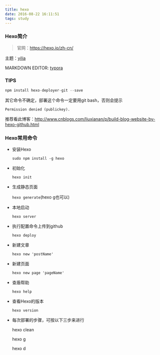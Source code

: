 ```yaml
---
title: hexo
date: 2016-08-22 16:11:51
tags: study
---
```


### Hexo简介

> 官网：https://hexo.io/zh-cn/

主题：[yilia](https://github.com/litten/hexo-theme-yilia)

MARKDOWN EDITOR: [typora](https://typora.io)

### TIPS

```java
npm install hexo-deployer-git --save
```

其它命令不确定，部署这个命令一定要用git bash，否则会提示

`Permission denied (publickey).`

推荐看此博客：http://www.cnblogs.com/liuxianan/p/build-blog-website-by-hexo-github.html

### Hexo常用命令

- 安装Hexo

  `sudo npm install -g hexo`

- 初始化

  `hexo init`

- 生成静态页面

  `hexo generate`(hexo g也可以)

- 本地启动

  `hexo server`

- 执行配置命令上传到github

  `hexo deploy`

- 新建文章

  `hexo new 'postName'`

- 新建页面

  `hexo new page 'pageName'`

- 查盾帮助

  `hexo help`

- 查看Hexo的版本

  `hexo version`

- 每次部署的步骤，可按以下三步来进行

  hexo clean

  hexo g

  hexo d
